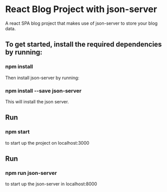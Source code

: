 # React Blog Project with json-server

A react SPA blog project that makes use of json-server to store your blog data.

## To get started, install the required dependencies by running:

### npm install

Then install json-server by running:

### npm install --save json-server

This will install the json server.

## Run

### npm start

to start up the project on localhost:3000

## Run

### npm run json-server

to start up the json-server in localhost:8000